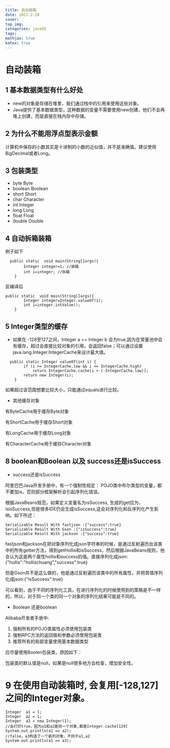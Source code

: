 ```yaml
---
title: 自动装箱
date: 2021-2-28
cover:
top_img:
categories: javaSE
tags: 
mathjax: true
katex: true
---
```

# 自动装箱

## 1 基本数据类型有什么好处

- new的对象是存储在堆里，我们通过栈中的引用来使用这些对象。
- Java提供了基本数据类型，这种数据的变量不需要使用new创建，他们不会再堆上创建，而是直接在栈内存中存储。

## 2 为什么不能用浮点型表示金额

计算机中保存的小数其实是十进制的小数的近似值，并不是准确值。建议使用BigDecimal或者Long。

## 3 包装类型

- byte        Byte
- boolean     Boolean
- short       Short
- char        Character
- int         Integer
- long        Long
- float       Float
- double      Double

## 4 自动拆箱装箱

例子如下

```
  public static  void main(String[]args){
        Integer integer=1; //装箱
        int i=integer; //拆箱
    }
```
反编译后
```
public static  void main(String[]args){
        Integer integer=Integer.valueOf(1);
        int i=integer.intValue();
    }
```


##  5 Integer类型的缓存

- 如果在 -128至127之间，Integer a == Integer b 会为true,因为在常量池中会有缓存，超过会直接比较对象的引用，会返回false；可以通过设置java.lang.Integer.IntegerCache来设计最大值。
```
  public static Integer valueOf(int i) {
        if (i >= IntegerCache.low && i <= IntegerCache.high)
            return IntegerCache.cache[i + (-IntegerCache.low)];
        return new Integer(i);
    }
```


如果超过该范围想要比较大小，只能通过equals进行比较。
- 其他缓存对象

有ByteCache用于缓存Byte对象

有ShortCache用于缓存Short对象

有LongCache用于缓存Long对象

有CharacterCache用于缓存Character对象

## 8 boolean和Boolean 以及 success还是isSuccess

- success还是isSuccess

阿里巴巴Java开发手册中，有一个强制性规定：
POJO类中布尔类型的变量，都不要加is，否则部分框架解析会引起序列化错误。

根据JavaBeans规范，如果定义变量名为isSuccess, 生成的get应为，isisSuccess,但是很多IDE仍会生成isSuccess,这会对序列化和反序列化产生影响。如下所述：

```
Serializable Result With fastjson :{"success":true}
Serializable Result With Gson :{"isSuccess":true}
Serializable Result With jackson :{"success":true}
```

fastjson和jackson在把对象序列化成json字符串的时候，是通过反射遍历出该类中的所有getter方法，得到getHollis和isSuccess，然后根据JavaBeans规则，他会认为这是两个属性hollis和success的值。直接序列化成json:{"hollis":"hollischuang","success":true}

但是Gson并不是这么做的，他是通过反射遍历该类中的所有属性，并把其值序列化成json:{"isSuccess":true}

可以看到，由于不同的序列化工具，在进行序列化的时候使用到的策略是不一样的，所以，对于同一个类的同一个对象的序列化结果可能是不同的。

- Boolean 还是boolean

Alibaba开发者手册中:
1. 强制所有的POJO类属性必须使用包装类
2. 强制RPC方法的返回值和参数必须使用包装类
3. 推荐所有的局部变量使用基本数据类型

应尽量使用Boolen包装类，原因如下：

包装类的默认值是null，如果是null很多地方会检查，增加安全性。

# 9 在使用自动装箱时, 会复用[-128,127]之间的Integer对象。

```
Integer  a1 = 1;
Integer  a2 = 1;
Integer  a3 = new Integer(1);
//会打印true，因为a1和a2是同一个对象,都是Integer.cache[129]
System.out.println(a1 == a2);
//false，a3构造了一个新的对象，不同于a1,a2
System.out.println(a1 == a3);
```